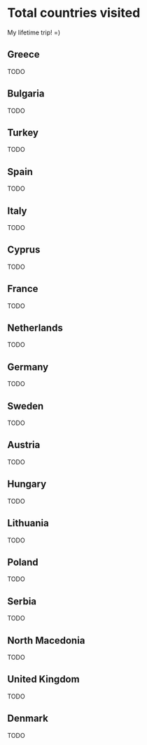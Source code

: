 # Total countries visited

My lifetime trip! =)

## Greece

TODO

## Bulgaria

TODO

## Turkey

TODO

## Spain

TODO

## Italy

TODO

## Cyprus

TODO

## France

TODO

## Netherlands

TODO

## Germany

TODO

## Sweden

TODO

## Austria

TODO

## Hungary

TODO

## Lithuania

TODO

## Poland

TODO

## Serbia

TODO

## North Macedonia

TODO

## United Kingdom

TODO


## Denmark

TODO
